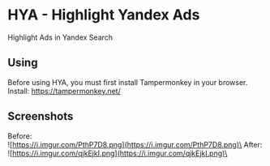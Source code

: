 # HYA - Highlight Yandex Ads
Highlight Ads in Yandex Search

## Using
Before using HYA, you must first install Tampermonkey in your browser.\
Install: https://tampermonkey.net/

## Screenshots
Before:\
![https://i.imgur.com/PthP7D8.png](https://i.imgur.com/PthP7D8.png)\
After:\
![https://i.imgur.com/qjkEjkI.png](https://i.imgur.com/qjkEjkI.png)\
